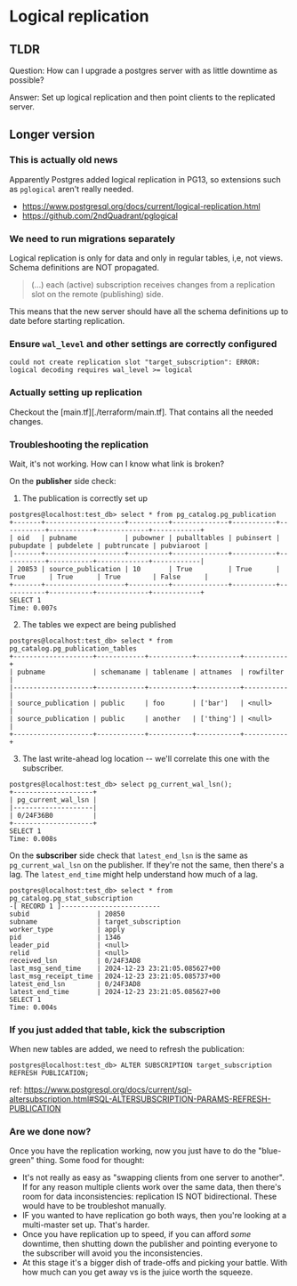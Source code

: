 # Logical replication

## TLDR

Question: How can I upgrade a postgres server with as little downtime as possible?

Answer: Set up logical replication and then point clients to the replicated server.

## Longer version

### This is actually old news

Apparently Postgres added logical replication in PG13, so extensions such as
`pglogical` aren't really needed.

- https://www.postgresql.org/docs/current/logical-replication.html
- https://github.com/2ndQuadrant/pglogical

### We need to run migrations separately

Logical replication is only for data and only in regular tables, i,e, not views. Schema definitions are NOT propagated.

> (...) each (active) subscription receives changes from a replication slot on the remote (publishing) side.

This means that the new server should have all the schema definitions up to date before starting replication.

### Ensure `wal_level` and other settings are correctly configured

```
could not create replication slot "target_subscription": ERROR:  logical decoding requires wal_level >= logical
```

### Actually setting up replication

Checkout the [main.tf][./terraform/main.tf]. That contains all the needed changes.

### Troubleshooting the replication

Wait, it's not working. How can I know what link is broken?

On the **publisher** side check:

1. The publication is correctly set up

```
postgres@localhost:test_db> select * from pg_catalog.pg_publication
+-------+--------------------+----------+--------------+-----------+-----------+-----------+-------------+------------+
| oid   | pubname            | pubowner | puballtables | pubinsert | pubupdate | pubdelete | pubtruncate | pubviaroot |
|-------+--------------------+----------+--------------+-----------+-----------+-----------+-------------+------------|
| 20853 | source_publication | 10       | True         | True      | True      | True      | True        | False      |
+-------+--------------------+----------+--------------+-----------+-----------+-----------+-------------+------------+
SELECT 1
Time: 0.007s
```

2. The tables we expect are being published

```
postgres@localhost:test_db> select * from pg_catalog.pg_publication_tables
+--------------------+------------+-----------+-----------+-----------+
| pubname            | schemaname | tablename | attnames  | rowfilter |
|--------------------+------------+-----------+-----------+-----------|
| source_publication | public     | foo       | ['bar']   | <null>    |
| source_publication | public     | another   | ['thing'] | <null>    |
+--------------------+------------+-----------+-----------+-----------+
```

3. The last write-ahead log location -- we'll correlate this one with the subscriber.

```
postgres@localhost:test_db> select pg_current_wal_lsn();  
+--------------------+
| pg_current_wal_lsn |
|--------------------|
| 0/24F36B0          |
+--------------------+
SELECT 1
Time: 0.008s
```

On the **subscriber** side check that `latest_end_lsn` is the same as
`pg_current_wal_lsn` on the publisher. If they're not the same, then there's a
lag. The `latest_end_time` might help understand how much of a lag.

```
postgres@localhost:test_db> select * from pg_catalog.pg_stat_subscription
-[ RECORD 1 ]-------------------------
subid                 | 20850
subname               | target_subscription
worker_type           | apply
pid                   | 1346
leader_pid            | <null>
relid                 | <null>
received_lsn          | 0/24F3AD8
last_msg_send_time    | 2024-12-23 23:21:05.085627+00
last_msg_receipt_time | 2024-12-23 23:21:05.085737+00
latest_end_lsn        | 0/24F3AD8
latest_end_time       | 2024-12-23 23:21:05.085627+00
SELECT 1
Time: 0.004s
```

### If you just added that table, kick the subscription

When new tables are added, we need to refresh the publication:

```
postgres@localhost:test_db> ALTER SUBSCRIPTION target_subscription REFRESH PUBLICATION;
```

ref: https://www.postgresql.org/docs/current/sql-altersubscription.html#SQL-ALTERSUBSCRIPTION-PARAMS-REFRESH-PUBLICATION

### Are we done now?

Once you have the replication working, now you just have to do the "blue-green" thing. Some food for thought:
* It's not really as easy as "swapping clients from one server to another". If
  for any reason multiple clients work over the same data, then there's room
  for data inconsistencies: replication IS NOT bidirectional. These would have
  to be troubleshot manually.
* IF you wanted to have replication go both ways, then you're looking at a
  multi-master set up. That's harder.
* Once you have replication up to speed, if you can afford _some_ downtime,
  then shutting down the publisher and pointing everyone to the subscriber will
  avoid you the inconsistencies.
* At this stage it's a bigger dish of trade-offs and picking your battle. With
  how much can you get away vs is the juice worth the squeeze.
